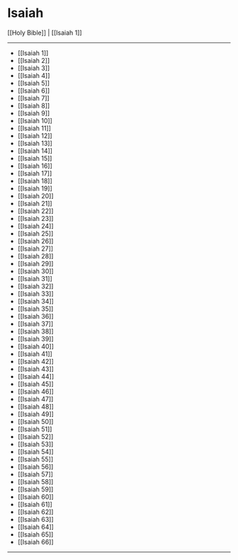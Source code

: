 # Isaiah

[[Holy Bible]] | [[Isaiah 1]]

---

- [[Isaiah 1]]
- [[Isaiah 2]]
- [[Isaiah 3]]
- [[Isaiah 4]]
- [[Isaiah 5]]
- [[Isaiah 6]]
- [[Isaiah 7]]
- [[Isaiah 8]]
- [[Isaiah 9]]
- [[Isaiah 10]]
- [[Isaiah 11]]
- [[Isaiah 12]]
- [[Isaiah 13]]
- [[Isaiah 14]]
- [[Isaiah 15]]
- [[Isaiah 16]]
- [[Isaiah 17]]
- [[Isaiah 18]]
- [[Isaiah 19]]
- [[Isaiah 20]]
- [[Isaiah 21]]
- [[Isaiah 22]]
- [[Isaiah 23]]
- [[Isaiah 24]]
- [[Isaiah 25]]
- [[Isaiah 26]]
- [[Isaiah 27]]
- [[Isaiah 28]]
- [[Isaiah 29]]
- [[Isaiah 30]]
- [[Isaiah 31]]
- [[Isaiah 32]]
- [[Isaiah 33]]
- [[Isaiah 34]]
- [[Isaiah 35]]
- [[Isaiah 36]]
- [[Isaiah 37]]
- [[Isaiah 38]]
- [[Isaiah 39]]
- [[Isaiah 40]]
- [[Isaiah 41]]
- [[Isaiah 42]]
- [[Isaiah 43]]
- [[Isaiah 44]]
- [[Isaiah 45]]
- [[Isaiah 46]]
- [[Isaiah 47]]
- [[Isaiah 48]]
- [[Isaiah 49]]
- [[Isaiah 50]]
- [[Isaiah 51]]
- [[Isaiah 52]]
- [[Isaiah 53]]
- [[Isaiah 54]]
- [[Isaiah 55]]
- [[Isaiah 56]]
- [[Isaiah 57]]
- [[Isaiah 58]]
- [[Isaiah 59]]
- [[Isaiah 60]]
- [[Isaiah 61]]
- [[Isaiah 62]]
- [[Isaiah 63]]
- [[Isaiah 64]]
- [[Isaiah 65]]
- [[Isaiah 66]]

---

